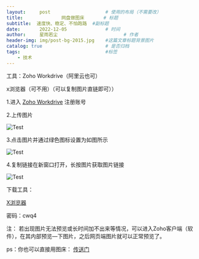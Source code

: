 ```yaml
---
layout:     post   				    # 使用的布局（不需要改）
title:       		网盘做图床		# 标题 
subtitle:  速度快、稳定、不怕跑路  #副标题
date:       2022-12-05 				# 时间
author:     星雨若尘 						# 作者
header-img: img/post-bg-2015.jpg 	#这篇文章标题背景图片
catalog: true 						# 是否归档
tags:								#标签
    - 技术
---
```

工具：Zoho Workdrive（阿里云也可）

x浏览器（可不用）（可以复制图片直链即可））

1.进入 [Zoho Workdrive](https://workdrive.zoho.com.cn/) 注册账号

2.上传图片

 ![Test](https://previewengine.zohopublic.com.cn/image/WD/6a2gtd98c21bc5b2b476e9f5333cc2330e447?width=2046&height=1536) 
 
 3.点击图片并通过绿色图标设置为如图所示
 
  ![Test](https://previewengine.zohopublic.com.cn/image/WD/6a2gt0a04097fa8944e38b69d7545bc421757?width=2046&height=1536)
  
 4.复制链接在新窗口打开，长按图片获取图片链接
 
  ![Test](https://previewengine.zohopublic.com.cn/image/WD/6a2gt5a0bd288fea84f47b6a8f2a47a485805?width=2046&height=1536)

下载工具：

[X浏览器](https://wwt.lanzouv.com/iA4Q406pn77e
)

密码：cwq4

注：
若出现图片无法预览或长时间加不出来等情况，可以进入Zoho客户端（软件），在其内部预览—下图片，之后网页端图片就可以正常预览了。

ps：你也可以直接用图床： [传送门](https://imgtu.com/) 
